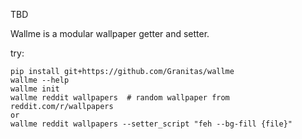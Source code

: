 TBD

Wallme is a modular wallpaper getter and setter.

try:  

    pip install git+https://github.com/Granitas/wallme
    wallme --help
    wallme init
    wallme reddit wallpapers  # random wallpaper from reddit.com/r/wallpapers
    or
    wallme reddit wallpapers --setter_script "feh --bg-fill {file}"